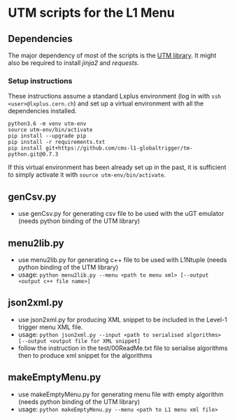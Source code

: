 # UTM scripts for the L1 Menu

## Dependencies

The major dependency of most of the scripts is the [UTM library](https://gitlab.cern.ch/cms-l1t-utm/utm). It might also be required to install *jinja2* and *requests*.

### Setup instructions
These instructions assume a standard Lxplus environment (log in with `ssh <user>@lxplus.cern.ch`) and set up a virtual environment with all the dependencies installed.

```
python3.6 -m venv utm-env
source utm-env/bin/activate
pip install --upgrade pip
pip install -r requirements.txt
pip install git+https://github.com/cms-l1-globaltrigger/tm-python.git@0.7.3
```
If this virtual environment has been already set up in the past, it is sufficient to simply activate it with `source utm-env/bin/activate`.


## genCsv.py
- use genCsv.py for generating csv file to be used with the uGT emulator (needs python binding of the UTM library)

## menu2lib.py
- use menu2lib.py for generating c++ file to be used with L1Ntuple (needs python binding of the UTM library)
- usage: `python menu2lib.py --menu <path to menu xml> [--output <output c++ file name>]`

## json2xml.py
- use json2xml.py for producing XML snippet to be included in the Level-1 trigger menu XML file.
- usage: `python json2xml.py --input <path to serialised algorithms> [--output <output file for XML snippet]`
- follow the instruction in the test/00ReadMe.txt file to serialise algorithms then to produce xml snippet for the algorithms

## makeEmptyMenu.py
- use makeEmptyMenu.py for generating menu file with empty algorithm (needs python binding of the UTM library)
- usage: `python makeEmptyMenu.py --menu <path to L1 menu xml file>`
